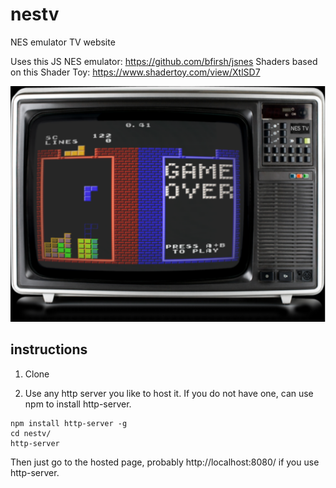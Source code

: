 # nestv
NES emulator TV website

Uses this JS NES emulator: https://github.com/bfirsh/jsnes
Shaders based on this Shader Toy: https://www.shadertoy.com/view/XtlSD7

![Screen shot](screen-shot.png)

instructions
--

1. Clone

2. Use any http server you like to host it. If you do not have one, can use npm to install http-server.

```
npm install http-server -g
cd nestv/
http-server
```

Then just go to the hosted page, probably http://localhost:8080/ if you use http-server.
